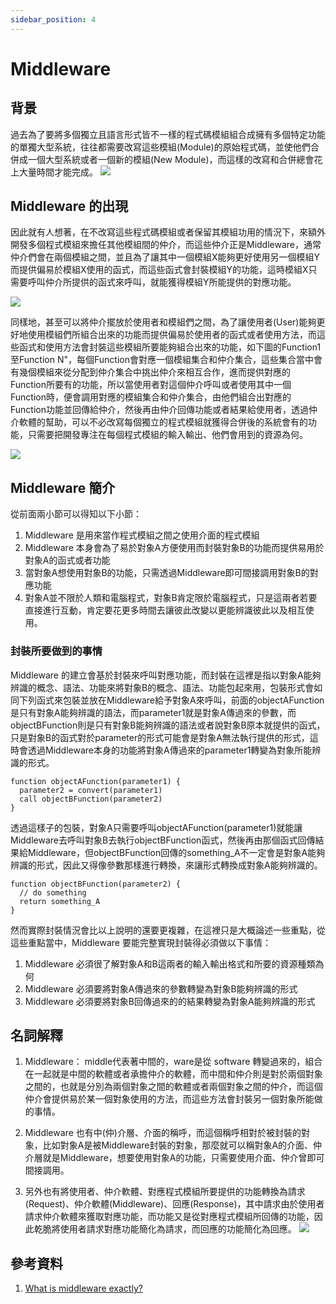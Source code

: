 ```yaml
---
sidebar_position: 4
---
```


# Middleware


## 背景

過去為了要將多個獨立且語言形式皆不一樣的程式碼模組組合成擁有多個特定功能的單獨大型系統，往往都需要改寫這些模組(Module)的原始程式碼，並使他們合併成一個大型系統或者一個新的模組(New Module)，而這樣的改寫和合併總會花上大量時間才能完成。
![](https://res.cloudinary.com/dqfxgtyoi/image/upload/v1636099819/blog/middleware/merge2NewModule_us6gfy.png)


## Middleware 的出現

因此就有人想著，在不改寫這些程式碼模組或者保留其模組功用的情況下，來額外開發多個程式模組來擔任其他模組間的仲介，而這些仲介正是Middleware，通常仲介們會在兩個模組之間，並且為了讓其中一個模組X能夠更好使用另一個模組Y而提供偏易於模組X使用的函式，而這些函式會封裝模組Y的功能，這時模組X只需要呼叫仲介所提供的函式來呼叫，就能獲得模組Y所能提供的對應功能。

![](https://res.cloudinary.com/dqfxgtyoi/image/upload/v1636113062/blog/middleware/simpleMiddleware_saw0df.png)


同樣地，甚至可以將仲介擺放於使用者和模組們之間，為了讓使用者(User)能夠更好地使用模組們所組合出來的功能而提供偏易於使用者的函式或者使用方法，而這些函式和使用方法會封裝這些模組所要能夠組合出來的功能，如下圖的Function1至Function N"，每個Function會對應一個模組集合和仲介集合，這些集合當中會有幾個模組來從分配到仲介集合中挑出仲介來相互合作，進而提供對應的Function所要有的功能，所以當使用者對這個仲介呼叫或者使用其中一個Function時，便會調用對應的模組集合和仲介集合，由他們組合出對應的Function功能並回傳給仲介，然後再由仲介回傳功能或者結果給使用者，透過仲介軟體的幫助，可以不必改寫每個獨立的程式模組就獲得合併後的系統會有的功能，只需要把開發專注在每個程式模組的輸入輸出、他們會用到的資源為何。

![](https://res.cloudinary.com/dqfxgtyoi/image/upload/v1636895863/blog/middleware/complexMiddleware_ezi2tg.png)




## Middleware 簡介
從前面兩小節可以得知以下小節：
1. Middleware 是用來當作程式模組之間之使用介面的程式模組
2. Middleware 本身會為了易於對象A方便使用而封裝對象B的功能而提供易用於對象A的函式或者功能
3. 當對象A想使用對象B的功能，只需透過Middleware即可間接調用對象B的對應功能
4. 對象A並不限於人類和電腦程式，對象B肯定限於電腦程式，只是這兩者若要直接進行互動，肯定要花更多時間去讓彼此改變以更能辨識彼此以及相互使用。


### 封裝所要做到的事情
Middleware 的建立會基於封裝來呼叫對應功能，而封裝在這裡是指以對象A能夠辨識的概念、語法、功能來將對象B的概念、語法、功能包起來用，包裝形式會如同下列函式來包裝並放在Middleware給予對象A來呼叫，前面的objectAFunction是只有對象A能夠辨識的語法，而parameter1就是對象A傳過來的參數，而objectBFunction則是只有對象B能夠辨識的語法或者說對象B原本就提供的函式，只是對象B的函式對於parameter的形式可能會是對象A無法執行提供的形式，這時會透過Middleware本身的功能將對象A傳過來的parameter1轉變為對象所能辨識的形式。

```
function objectAFunction(parameter1) {
  parameter2 = convert(parameter1)
  call objectBFunction(parameter2) 
}
```

透過這樣子的包裝，對象A只需要呼叫objectAFunction(parameter1)就能讓Middleware去呼叫對象B去執行objectBFunction函式，然後再由那個函式回傳結果給Middleware，但objectBFunction回傳的something_A不一定會是對象A能夠辨識的形式，因此又得像參數那樣進行轉換，來讓形式轉換成對象A能夠辨識的。

```
function objectBFunction(parameter2) {
  // do something
  return something_A
}

```

然而實際封裝情況會比以上說明的還要更複雜，在這裡只是大概論述一些重點，從這些重點當中，Middleware 要能完整實現封裝得必須做以下事情：
1. Middleware 必須很了解對象A和B這兩者的輸入輸出格式和所要的資源種類為何
2. Middleware 必須要將對象A傳過來的參數轉變為對象B能夠辨識的形式
3. Middleware 必須要將對象B回傳過來的的結果轉變為對象A能夠辨識的形式


## 名詞解釋
1. Middleware： middle代表著中間的，ware是從 software 轉變過來的，組合在一起就是中間的軟體或者承擔仲介的軟體，而中間和仲介則是對於兩個對象之間的，也就是分別為兩個對象之間的軟體或者兩個對象之間的仲介，而這個仲介會提供易於某一個對象使用的方法，而這些方法會封裝另一個對象所能做的事情。

2. Middleware 也有中(仲)介層、介面的稱呼，而這個稱呼相對於被封裝的對象，比如對象A是被Middleware封裝的對象，那麼就可以稱對象A的介面、仲介層就是Middleware，想要使用對象A的功能，只需要使用介面、仲介曾即可間接調用。

3. 另外也有將使用者、仲介軟體、對應程式模組所要提供的功能轉換為請求(Request)、仲介軟體(Middleware)、回應(Response)，其中請求由於使用者請求仲介軟體來獲取對應功能，而功能又是從對應程式模組所回傳的功能，因此乾脆將使用者請求對應功能簡化為請求，而回應的功能簡化為回應。
![](https://res.cloudinary.com/dqfxgtyoi/image/upload/v1636120588/blog/middleware/req_res_middleware_ml8hxi.png)

## 參考資料
1. [What is middleware exactly?](https://stackoverflow.com/questions/2904854/what-is-middleware-exactly)